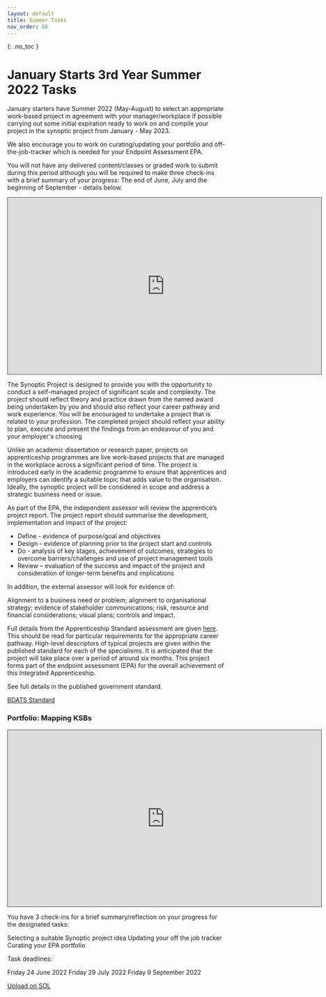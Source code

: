 ```yaml
---
layout: default
title: Summer Tasks
nav_order: 66
---
```


{: .no_toc }

# January Starts 3rd Year Summer 2022 Tasks

January starters have Summer 2022 (May-August) to select an appropriate work-based project in agreement with your manager/workplace if possible carrying out some initial expiration ready to work on and compile your project in the synoptic project from January - May 2023.

We also encourage you to work on curating/updating your portfolio and off-the-job-tracker which is needed for your Endpoint Assessment EPA.

You will not have any delivered content/classes or graded work to submit during this period although you will be required to make three check-ins with a brief summary of your progress: The end of June, July and the beginning of September - details below.

<iframe src="https://solent.cloud.panopto.eu/Panopto/Pages/Embed.aspx?id=c19c0a07-53b9-43cc-a424-ae84012400d1&autoplay=false&offerviewer=true&showtitle=true&showbrand=true&captions=true&interactivity=all" height="405" width="720" style="border: 1px solid #464646;" allowfullscreen allow="autoplay"></iframe>

The Synoptic Project is designed to provide you with the opportunity to conduct a self-managed project of significant scale and complexity. The project should reflect theory and practice drawn from the named award being undertaken by you and should also reflect your career pathway and work experience. You will be encouraged to undertake a project that is related to your profession. The completed project should reflect your ability to plan, execute and present the findings from an endeavour of you and your employer's choosing

Unlike an academic dissertation or research paper, projects on apprenticeship programmes are live work-based projects that are managed in the workplace across a significant period of time. The project is introduced early in the academic programme to ensure that apprentices and employers can identify a suitable topic that adds value to the organisation. Ideally, the synoptic project will be considered in scope and address a strategic business need or issue.

As part of the EPA, the independent assessor will review the apprentice’s project report. The project report should summarise the development, implementation and impact of the project:

* Define - evidence of purpose/goal and objectives
* Design - evidence of planning prior to the project start and controls
* Do - analysis of key stages, achievement of outcomes, strategies to overcome barriers/challenges and use of project management tools
* Review – evaluation of the success and impact of the project and consideration of longer-term benefits and implications

In addition, the external assessor will look for evidence of:

Alignment to a business need or problem; alignment to organisational strategy; evidence of stakeholder communications; risk, resource and financial considerations; visual plans; controls and impact.

Full details from the Apprenticeship Standard assessment are given [here](https://www.instituteforapprenticeships.org/media/1073/digital_and_technology_solutions_professional.pdf). This should be read for particular requirements for the appropriate career pathway. High-level descriptors of typical projects are given within the published standard for each of the specialisms. It is anticipated that the project will take place over a period of around six months. This project forms part of the endpoint assessment (EPA) for the overall achievement of this Integrated Apprenticeship.

See full details in the published government standard.

[BDATS Standard](https://www.instituteforapprenticeships.org/apprenticeship-standards/digital-and-technology-solutions-professional-integrated-degree/)

### Portfolio: Mapping KSBs

<iframe src="https://solent.cloud.panopto.eu/Panopto/Pages/Embed.aspx?id=5aec8018-58b8-49c7-868c-aeb700ccb796&autoplay=false&offerviewer=true&showtitle=true&showbrand=true&captions=true&interactivity=all" height="405" width="720" style="border: 1px solid #464646;" allowfullscreen allow="autoplay"></iframe>

You have 3 check-ins for a brief summary/reflection on your progress for the designated tasks:

Selecting a suitable Synoptic project idea
Updating your off the job tracker
Curating your EPA portfolio

Task deadlines:

Friday 24 June 2022
Friday 29 July 2022
Friday 9 September 2022

[Upload on SOL](https://learn.solent.ac.uk/course/view.php?id=42080&section=22)